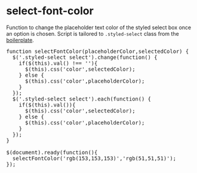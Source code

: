 # select-font-color
Function to change the placeholder text color of the styled select box once an option is chosen. Script is tailored to <code>.styled-select</code> class from the <a href="https://github.com/zachakbar/boilerplate" target="_blank">boilerplate</a>.

<pre>
function selectFontColor(placeholderColor,selectedColor) {
  $('.styled-select select').change(function() {
    if($(this).val() !== ''){
      $(this).css('color',selectedColor);
    } else {
      $(this).css('color',placeholderColor);
    }
  });
  $('.styled-select select').each(function() {
    if($(this).val()){
      $(this).css('color',selectedColor);
    } else {
      $(this).css('color',placeholderColor);
    }
  });
}

$(document).ready(function(){
  selectFontColor('rgb(153,153,153)','rgb(51,51,51)');
});
</pre>
